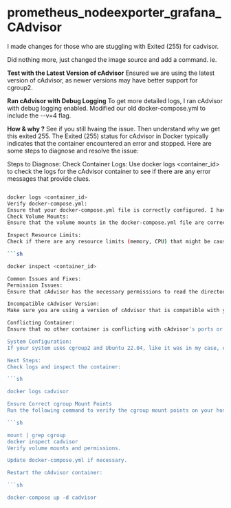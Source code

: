 # prometheus_nodeexporter_grafana_CAdvisor

I made changes for those who are stuggling with Exited (255) for cadvisor. 

Did nothing more, just changed the image source and add a command. ie. 

**Test with the Latest Version of cAdvisor**
Ensured we are using the latest version of cAdvisor, as newer versions may have better support for cgroup2.

**Ran cAdvisor with Debug Logging**
To get more detailed logs, I ran cAdvisor with debug logging enabled. Modified our old docker-compose.yml to include the --v=4 flag.

**How & why ?**
See if you still hvaing the issue. Then understand why we get this exited 255. The Exited (255) status for cAdvisor in Docker typically indicates that the container encountered an error and stopped. Here are some steps to diagnose and resolve the issue:

Steps to Diagnose:
Check Container Logs:
Use docker logs <container_id> to check the logs for the cAdvisor container to see if there are any error messages that provide clues.

 ```sh

docker logs <container_id>
Verify docker-compose.yml:
Ensure that your docker-compose.yml file is correctly configured. I have attached an example configuration for cAdvisor in docker-compose.yml
Check Volume Mounts:
Ensure that the volume mounts in the docker-compose.yml file are correct and that cAdvisor has the necessary permissions. Note that in your setup, you needed to avoid read-only mount points to resolve an issue.

Inspect Resource Limits:
Check if there are any resource limits (memory, CPU) that might be causing the container to exit.

 ```sh

docker inspect <container_id>

Common Issues and Fixes:
Permission Issues:
Ensure that cAdvisor has the necessary permissions to read the directories it needs. This might involve adjusting the permissions of the directories or the Docker daemon configuration.

Incompatible cAdvisor Version:
Make sure you are using a version of cAdvisor that is compatible with your Docker and host system.

Conflicting Container:
Ensure that no other container is conflicting with cAdvisor's ports or mounts.

System Configuration:
If your system uses cgroup2 and Ubuntu 22.04, like it was in my case, ensure cAdvisor is compatible with cgroup2.

Next Steps:
Check logs and inspect the container:

 ```sh

docker logs cadvisor

Ensure Correct cgroup Mount Points
Run the following command to verify the cgroup mount points on your host:

 ```sh

mount | grep cgroup
docker inspect cadvisor
Verify volume mounts and permissions.

Update docker-compose.yml if necessary.

Restart the cAdvisor container:

 ```sh

docker-compose up -d cadvisor
